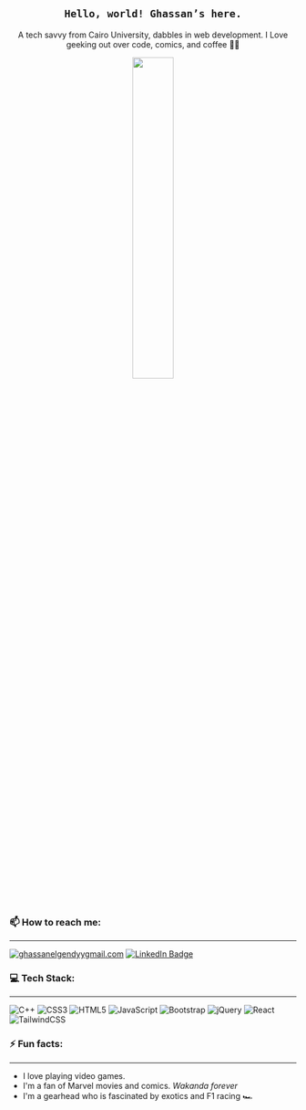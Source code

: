 <h2 align="center"><code>Hello, world! Ghassan’s here.</code> </h2>
<p align="center">A tech savvy from Cairo University, dabbles in web development. I Love geeking out over code, comics, and coffee 👨‍💻</p>
 <p align="center">
	  <img src="https://github.com/ghassanelgendy/ghassanelgendy/assets/112765677/3f723111-6669-4a13-8052-c45b99115e46" width="38%" style="display:flex; justify-content:center;">
<!-- <h3>🔭 Currently working on: </h3>
<ul >
	<li text-align="left">
		 The <a href="https://www.theodinproject.com">Odin Project</a>'s curriculum 
	</li >
 <li text-align="left">
	  My personal website
 </li>
</ul> -->
<!--  <h6 align="center"> -->
	 
<!--<div style="display: grid; grid-template-columns: auto auto; grid-template-rows: 1fr; justify-content: center; align-items: center; gap: 200px;">
<img src="https://github-readme-streak-stats.herokuapp.com/?user=ghassanelgendy&theme=dracula&hide_border=true&" width="49.4%" alt="ghassanelgendy" /> 
	<img src="https://github-readme-stats.vercel.app/api/top-langs/?username=ghassanelgendy&theme=dracula&hide_border=true&include_all_commits=true&count_private=true&layout=compact" alt="Top langs"> 
</div>
-->

### 📫 How to reach me:	
<hr>

  <a href="mailto:ghassanelgendyy@gmail.com">![ghassanelgendyygmail.com](https://img.shields.io/badge/Gmail-D14836?style=for-the-badge&logo=gmail&logoColor=white)</a>
 <a href="https://www.linkedin.com/in/ghassanelgendy/" target="_blank">
    <img src="https://img.shields.io/badge/LinkedIn-blue?style=for-the-badge&logo=linkedin&logoColor=white" alt="LinkedIn Badge"/>
  </a>
### 💻 Tech Stack:
<hr>

![C++](https://img.shields.io/badge/c++-%2300599C.svg?style=for-the-badge&logo=c%2B%2B&logoColor=white) ![CSS3](https://img.shields.io/badge/css3-%231572B6.svg?style=for-the-badge&logo=css3&logoColor=white) ![HTML5](https://img.shields.io/badge/html5-%23E34F26.svg?style=for-the-badge&logo=html5&logoColor=white) ![JavaScript](https://img.shields.io/badge/javascript-%23323330.svg?style=for-the-badge&logo=javascript&logoColor=%23F7DF1E) ![Bootstrap](https://img.shields.io/badge/bootstrap-%23563D7C.svg?style=for-the-badge&logo=bootstrap&logoColor=white) ![jQuery](https://img.shields.io/badge/jquery-%230769AD.svg?style=for-the-badge&logo=jquery&logoColor=white) ![React](https://img.shields.io/badge/react-%2320232a.svg?style=for-the-badge&logo=react&logoColor=%2361DAFB) ![TailwindCSS](https://img.shields.io/badge/tailwindcss-%2338B2AC.svg?style=for-the-badge&logo=tailwind-css&logoColor=white)

### ⚡ Fun facts:
<hr>

- I love playing video games.
- I'm a fan of Marvel movies and comics. _Wakanda forever_
- I'm a gearhead who is fascinated by exotics and F1 racing 🏎
 
<!--- 
- 🌱 currently learning ...
- 👯 looking to collaborate on ...
- 🤔 looking for help with ...
- 💬 Ask me about ...
--/>
# 💫 About Me:
🔭 I’m currently working on<br>👯 I’m looking to collaborate on<br>🤝 I’m looking for help with<br>🌱 I’m currently learning<br>💬 Ask me about<br>⚡ Fun fact


## 🌐 Socials:
[![Behance](https://img.shields.io/badge/Behance-1769ff?logo=behance&logoColor=white)](https://behance.net/ghassanelgendy) [![LinkedIn](https://img.shields.io/badge/LinkedIn-%230077B5.svg?logo=linkedin&logoColor=white)](https://linkedin.com/in/ghassan-elgendy-556934201) 

# 💻 Tech Stack:
![C++](https://img.shields.io/badge/c++-%2300599C.svg?style=for-the-badge&logo=c%2B%2B&logoColor=white) ![CSS3](https://img.shields.io/badge/css3-%231572B6.svg?style=for-the-badge&logo=css3&logoColor=white) ![HTML5](https://img.shields.io/badge/html5-%23E34F26.svg?style=for-the-badge&logo=html5&logoColor=white) ![JavaScript](https://img.shields.io/badge/javascript-%23323330.svg?style=for-the-badge&logo=javascript&logoColor=%23F7DF1E) ![Bootstrap](https://img.shields.io/badge/bootstrap-%23563D7C.svg?style=for-the-badge&logo=bootstrap&logoColor=white) ![jQuery](https://img.shields.io/badge/jquery-%230769AD.svg?style=for-the-badge&logo=jquery&logoColor=white) ![React](https://img.shields.io/badge/react-%2320232a.svg?style=for-the-badge&logo=react&logoColor=%2361DAFB) ![TailwindCSS](https://img.shields.io/badge/tailwindcss-%2338B2AC.svg?style=for-the-badge&logo=tailwind-css&logoColor=white)
# 📊 GitHub Stats:
![](https://github-readme-stats.vercel.app/api?username=ghassanelgendy&theme=dracula&hide_border=true&include_all_commits=true&count_private=false)<br/>
![](https://github-readme-streak-stats.herokuapp.com/?user=ghassanelgendy&theme=dracula&hide_border=true)<br/>

### 😂 Random Dev Meme
<img src='https://randommeme-five.vercel.app/' style="height: 400px;"/>

---
[![](https://visitcount.itsvg.in/api?id=ghassanelgendy&icon=8&color=12)](https://visitcount.itsvg.in)

<!-- Proudly created with GPRM ( https://gprm.itsvg.in ) -->
